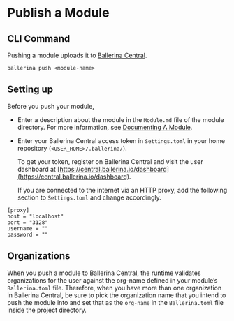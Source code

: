 # Publish a Module

## CLI Command

Pushing a module uploads it to [Ballerina Central](https://central.ballerina.io/).

```
ballerina push <module-name>
```

## Setting up

Before you push your module, 

- Enter a description about the module in the `Module.md` file of the module directory. For more information, see [Documenting A Module](/learn/how-to-document-ballerina-code).

- Enter your Ballerina Central access token in `Settings.toml` in your home repository (`<USER_HOME>/.ballerina/`).

    To get your token, register on Ballerina Central and visit the user dashboard at [https://central.ballerina.io/dashboard](https://central.ballerina.io/dashboard).

    If you are connected to the internet via an HTTP proxy, add the following section to `Settings.toml` and change accordingly.

```
[proxy]
host = "localhost"
port = "3128"
username = ""
password = ""
```

## Organizations

When you push a module to Ballerina Central, the runtime validates organizations for the user against the org-name defined in your module’s `Ballerina.toml` file. Therefore, when you have more than one organization in Ballerina Central, be sure to pick the organization name that you intend to push the module into and set that as the `org-name` in the `Ballerina.toml` file inside the project directory.
